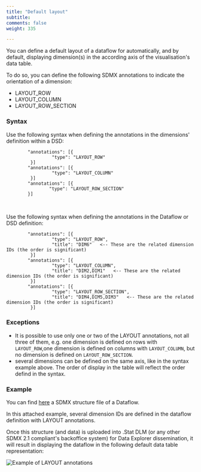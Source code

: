 ```yaml
---
title: "Default layout"
subtitle: 
comments: false
weight: 335

---
```


You can define a default layout of a dataflow for automatically, and by default, displaying dimension(s) in the according axis of the visualisation's data table.  

To do so, you can define the following SDMX annotations to indicate the orientation of a dimension:<br>
* LAYOUT_ROW
* LAYOUT_COLUMN
* LAYOUT_ROW_SECTION

### Syntax

Use the following syntax when defining the annotations in the dimensions' definition within a DSD:

```
        "annotations": [{
                 "type": "LAYOUT_ROW"
         }]
        "annotations": [{
                 "type": "LAYOUT_COLUMN"
         }]
        "annotations": [{
                "type": "LAYOUT_ROW_SECTION"
        }]
```
<br>

Use the following syntax when defining the annotations in the Dataflow or DSD definition:  

```
        "annotations": [{
                 "type": "LAYOUT_ROW",
                 "title": "DIM6"   <-- These are the related dimension IDs (the order is significant)
         }]
        "annotations": [{
                 "type": "LAYOUT_COLUMN",
                 "title": "DIM2,DIM1"   <-- These are the related dimension IDs (the order is significant)
         }]
        "annotations": [{
                 "type": "LAYOUT_ROW_SECTION",
                 "title": "DIM4,DIM5,DIM3"   <-- These are the related dimension IDs (the order is significant)
         }]
```

### Exceptions

* It is possible to use only one or two of the LAYOUT annotations, not all three of them, e.g. one dimension is defined on rows with `LAYOUT_ROW`,one dimension is defined on columns with `LAYOUT_COLUMN`, but no dimension is defined on `LAYOUT_ROW_SECTION`. 
* several dimensions can be defined on the same axis, like in the syntax example above. The order of display in the table will reflect the order defind in the syntax.

### Example
You can find [here](https://gitlab.com/sis-cc/dotstatsuite-documentation/blob/master/content/OECD-AIR_EMISSIONS_DF-1.0.xml) a SDMX structure file of a Dataflow.

In this attached example, several dimension IDs are defined in the dataflow definition with LAYOUT annotations.

Once this structure (and data) is uploaded into .Stat DLM (or any other SDMX 2.1 compliant's backoffice system) for Data Explorer dissemination, it will result in displaying the dataflow in the following default data table representation:<br>

![Example of LAYOUT annotations](/files/LAYOUT.png)
